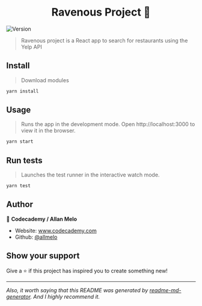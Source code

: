 <h1 align="center">Ravenous Project 👋</h1>
<p>
  <img alt="Version" src="https://img.shields.io/badge/version-0.0.1-blue.svg?cacheSeconds=2592000" />
</p>

> Ravenous project is a React app to search for restaurants using the Yelp API

## Install

> Download modules
```sh
yarn install
```

## Usage

> Runs the app in the development mode.
> Open http://localhost:3000 to view it in the browser.

```sh
yarn start
```

## Run tests

> Launches the test runner in the interactive watch mode.
```sh
yarn test
```

## Author

👤 **Codecademy / Allan Melo**

* Website: www.codecademy.com
* Github: [@allmelo](https://github.com/allmelo)

## Show your support

Give a ⭐️ if this project has inspired you to create something new!

***
_Also, it worth saying that this README was generated by [readme-md-generator](https://github.com/kefranabg/readme-md-generator). And I highly recommend it._